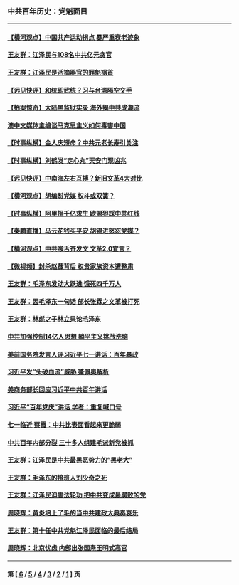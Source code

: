 ### 中共百年历史：党魁面目
---
#### [【横河观点】中国共产运动拐点 暴严重衰老迹象](../../pages/nf1176107/n13388333.md?11290430) 
#### [王友群：江泽民与108名中共亿元贪官](../../pages/nf1176107/n13352358.md?11290430) 
#### [王友群：江泽民是活摘器官的罪魁祸首](../../pages/nf1176107/n13336903.md?11290430) 
#### [【远见快评】和统即武统？习与台湾隔空交手](../../pages/nf1176107/n13297739.md?11290430) 
#### [【拍案惊奇】大陆黑监狱实录 海外揭中共成潮流](../../pages/nf1176107/n13288853.md?11290430) 
#### [澳中文媒体主编谈马克思主义如何毒害中国](../../pages/nf1176107/n13257387.md?11290430) 
#### [【时事纵横】金人庆短命？中共元老长寿引关注](../../pages/nf1176107/n13217934.md?11290430) 
#### [【时事纵横】刘鹤发“定心丸”天安门现凶兆](../../pages/nf1176107/n13215416.md?11290430) 
#### [【远见快评】中南海左右互搏？新旧文革4大对比](../../pages/nf1176107/n13214745.md?11290430) 
#### [【横河观点】胡编怼党媒 权斗或双簧？](../../pages/nf1176107/n13210864.md?11290430) 
#### [【时事纵横】阿里捐千亿求生 欧盟狠踩中共红线](../../pages/nf1176107/n13206431.md?11290430) 
#### [【秦鹏直播】马云花钱买平安 胡锡进怒怼党媒？](../../pages/nf1176107/n13206392.md?11290430) 
#### [【横河观点】中共喉舌齐发文 文革2.0宣言？](../../pages/nf1176107/n13201248.md?11290430) 
#### [【微视频】封杀赵薇背后 权贵家族资本遭整肃](../../pages/nf1176107/n13197798.md?11290430) 
#### [王友群：毛泽东发动大跃进 饿死四千万人](../../pages/nf1176107/n13177158.md?11290430) 
#### [王友群：因毛泽东一句话 部长张霖之文革被打死](../../pages/nf1176107/n13161711.md?11290430) 
#### [王友群：林彪之子林立果论毛泽东](../../pages/nf1176107/n13128622.md?11290430) 
#### [中共加强控制14亿人思想 躺平主义挑战洗脑](../../pages/nf1176107/n13094299.md?11290430) 
#### [美前国务院发言人评习近平七一讲话：百年暴政](../../pages/nf1176107/n13066986.md?11290430) 
#### [习近平发“头破血流”威胁 蓬佩奥解析](../../pages/nf1176107/n13063604.md?11290430) 
#### [美商务部长回应习近平中共百年讲话](../../pages/nf1176107/n13062903.md?11290430) 
#### [习近平“百年党庆”讲话 学者：重复喊口号](../../pages/nf1176107/n13061411.md?11290430) 
#### [七一临近 蔡霞：中共比表面看起来更脆弱](../../pages/nf1176107/n13056418.md?11290430) 
#### [中共百年内部分裂 三十多人组建毛派新党被抓](../../pages/nf1176107/n13044023.md?11290430) 
#### [王友群：江泽民是中共最黑恶势力的“黑老大”](../../pages/nf1176107/n13022180.md?11290430) 
#### [王友群：毛泽东的接班人刘少奇之死](../../pages/nf1176107/n12991772.md?11290430) 
#### [王友群：江泽民迫害法轮功 把中共变成最腐败的党](../../pages/nf1176107/n12947347.md?11290430) 
#### [周晓辉：黄炎培上了毛的当中共建政大典奏哀乐](../../pages/nf1176107/n12942780.md?11290430) 
#### [王友群：第十任中共党魁江泽民面临的最后结局](../../pages/nf1176107/n12933748.md?11290430) 
#### [周晓辉：北京忧虑 内部出张国焘王明式高官](../../pages/nf1176107/n12931709.md?11290430) 

---
#### 第 [ [6](./6.md?11290430) / [5](./5.md?11290430) / [4](./4.md?11290430) / [3](./3.md?11290430) / [2](./2.md?11290430) / [1](./1.md?11290430) ] 页
